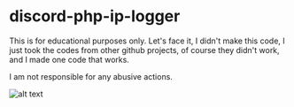 # discord-php-ip-logger
This is for educational purposes only. Let's face it, I didn't make this code, I just took the codes from other github projects, of course they didn't work, and I made one code that works.

I am not responsible for any abusive actions.


![alt text](https://image.prntscr.com/image/MgCz8UjtSCeevGVOCQxPjA.png)
